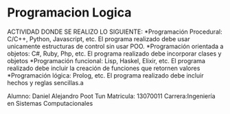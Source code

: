 # Programacion Logica
ACTIVIDAD DONDE SE REALIZO LO SIGUIENTE: 
*Programación Procedural: C/C++, Python, Javascript, etc. El programa realizado debe usar unicamente estructuras de control sin usar POO. *Programación orientada a objetos: C#, Ruby, Php, etc. El programa realizado debe incorporar clases y objetos 
*Programación funcional: Lisp, Haskel, Elixir, etc. El programa realizado debe incluir la creación de funciones que retornen valores
*Programación lógica: Prolog, etc. El programa realizado debe incluir hechos y reglas sencillas.a

Alumno: Daniel Alejandro Poot Tun
Matricula: 13070011
Carrera:Ingeniería en Sistemas Computacionales
